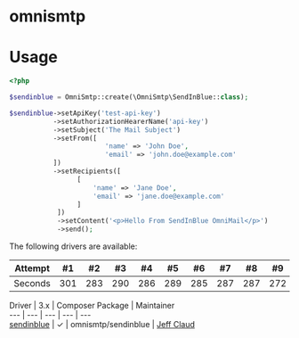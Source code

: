 # omnismtp

# Usage

```php
<?php

$sendinblue = OmniSmtp::create(\OmniSmtp\SendInBlue::class);

$sendinblue->setApiKey('test-api-key')
           ->setAuthorizationHearerName('api-key')
           ->setSubject('The Mail Subject')
           ->setFrom([
                        'name' => 'John Doe',
                        'email' => 'john.doe@example.com'
           ])
           ->setRecipients([
                 [
                     'name' => 'Jane Doe',
                     'email' => 'jane.doe@example.com'
                 ]
            ])
            ->setContent('<p>Hello From SendInBlue OmniMail</p>')
            ->send();
```

The following drivers are available:

Attempt | #1 | #2 | #3 | #4 | #5 | #6 | #7 | #8 | #9 | #10 | #11
--- | --- | --- | --- |--- |--- |--- |--- |--- |--- |--- |---
Seconds | 301 | 283 | 290 | 286 | 289 | 285 | 287 | 287 | 272 | 276 | 269

Driver | 3.x | Composer Package | Maintainer  
--- | --- | --- | --- | ---  
[sendinblue](https://github.com/crazymeeks/omnismtp-sendinblue) | ✓ | omnismtp/sendinblue | [Jeff Claud](https://github.com/crazymeeks)

